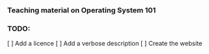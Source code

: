 ### Teaching material on Operating System 101

### TODO:
 [ ] Add a licence
 [ ] Add a verbose description
 [ ] Create the website
